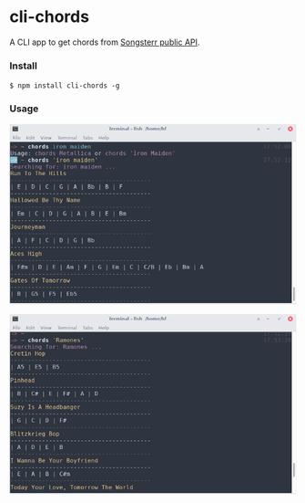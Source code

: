# cli-chords

A CLI app to get chords from [Songsterr public API](https://www.songsterr.com/a/wa/api/).

### Install

```console
$ npm install cli-chords -g
```

### Usage

![Alt 1](https://github.com/helio-frota/cli-chords/raw/master/01.png)


![Alt 2](https://github.com/helio-frota/cli-chords/raw/master/02.png)

